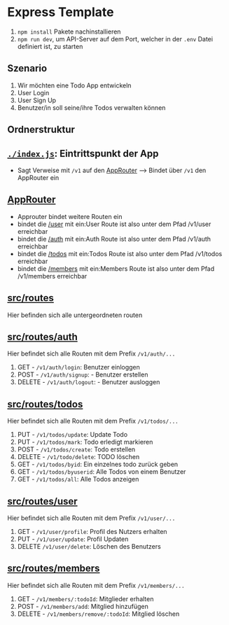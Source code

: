 # Express Template

1. `npm install` Pakete nachinstallieren
2. `npm run dev`, um API-Server auf dem Port, welcher in der `.env` Datei definiert ist, zu starten

## Szenario

1. Wir möchten eine Todo App entwickeln
2. User Login
3. User Sign Up
4. Benutzer/in soll seine/ihre Todos verwalten können

## Ordnerstruktur

## [`./index.js`](./index.js): Eintrittspunkt der App

- Sagt Verweise mit `/v1` auf den [AppRouter](./src/routes/index.js)
  --> Bindet über `/v1` den AppRouter ein

## [AppRouter](./src/routes/index.js)

- Approuter bindet weitere Routen ein
- bindet die [/user](./src/routes/user/index.js) mit ein:User Route ist also unter dem Pfad /v1/user erreichbar
- bindet die [/auth](./src/routes/auth/index.js) mit ein:Auth Route ist also unter dem Pfad /v1/auth erreichbar
- bindet die [/todos](./src/routes/todos/index.js) mit ein:Todos Route ist also unter dem Pfad /v1/todos erreichbar
- bindet die [/members](./src/routes/members/index.js) mit ein:Members Route ist also unter dem Pfad /v1/members erreichbar

## [src/routes](./src/routes)

Hier befinden sich alle untergeordneten routen

## [src/routes/auth](./src/routes/auth/index.js)

Hier befindet sich alle Routen mit dem Prefix `/v1/auth/...`

1. GET - `/v1/auth/login`: Benutzer einloggen
2. POST - `/v1/auth/signup`: - Benutzer erstellen
3. DELETE - `/v1/auth/logout`: - Benutzer ausloggen

## [src/routes/todos](./src/routes/todos/index.js)

Hier befindet sich alle Routen mit dem Prefix `/v1/todos/...`

1. PUT - `/v1/todos/update`: Update Todo
2. PUT - `/v1/todos/mark`: Todo erledigt markieren
3. POST - `/v1/todos/create`: Todo erstellen
4. DELETE - `/v1/todo/delete`: TODO löschen
5. GET - `/v1/todos/byid`: Ein einzelnes todo zurück geben
6. GET - `/v1/todos/byuserid`: Alle Todos von einem Benutzer
7. GET - `/v1/todos/all`: Alle Todos anzeigen

## [src/routes/user](./src/routes/user/index.js)

Hier befindet sich alle Routen mit dem Prefix `/v1/user/...`

1. GET - `/v1/user/profile`: Profil des Nutzers erhalten
2. PUT - `/v1/user/update`: Profil Updaten
3. DELETE `/v1/user/delete`: Löschen des Benutzers


## [src/routes/members](./src/routes/members/index.js)
Hier befindet sich alle Routen mit dem Prefix `/v1/members/...`


1. GET - `/v1/members/:todoId`: Mitglieder erhalten
2. POST - `/v1/members/add`: Mitglied hinzufügen
3. DELETE - `/v1/members/remove/:todoId`: Mitglied löschen

